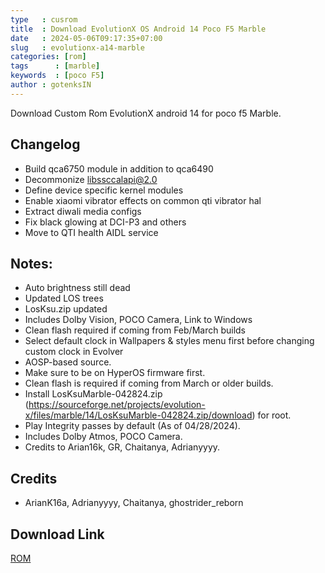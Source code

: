 ```yaml
---
type   : cusrom
title  : Download EvolutionX OS Android 14 Poco F5 Marble
date   : 2024-05-06T09:17:35+07:00
slug   : evolutionx-a14-marble
categories: [rom]
tags      : [marble]
keywords  : [poco F5]
author : gotenksIN
---
```


Download Custom Rom EvolutionX android 14  for poco f5 Marble.

## Changelog
- Build qca6750 module in addition to qca6490
- Decommonize libssccalapi@2.0
- Define device specific kernel modules
- Enable xiaomi vibrator effects on common qti vibrator hal
- Extract diwali media configs
- Fix black glowing at DCI-P3 and others
- Move to QTI health AIDL service

## Notes:
- Auto brightness still dead
- Updated LOS trees
- LosKsu.zip updated
- Includes Dolby Vision, POCO Camera, Link to Windows
- Clean flash required if coming from Feb/March builds
- Select default clock in Wallpapers & styles menu first before changing custom clock in Evolver
- AOSP-based source.
- Make sure to be on HyperOS firmware first.
- Clean flash is required if coming from March or older builds.
- Install LosKsuMarble-042824.zip (https://sourceforge.net/projects/evolution-x/files/marble/14/LosKsuMarble-042824.zip/download) for root.
- Play Integrity passes by default (As of 04/28/2024).
- Includes Dolby Atmos, POCO Camera.
- Credits to Arian16k, GR, Chaitanya, Adrianyyyy.

## Credits
- ArianK16a, Adrianyyyy, Chaitanya, ghostrider_reborn


## Download Link
[ROM](https://sourceforge.net/projects/evolution-x/files/marble/)

